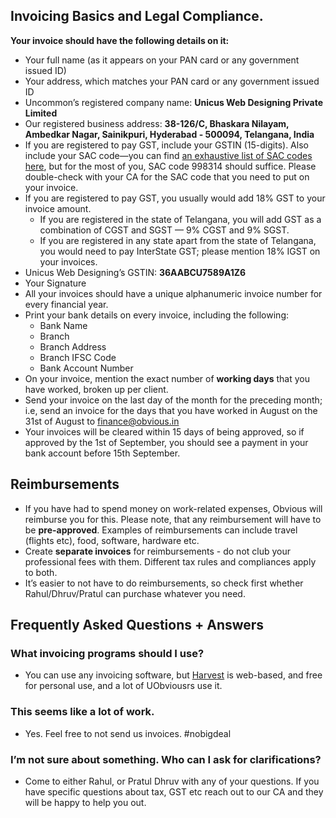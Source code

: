 ## **Invoicing Basics and Legal Compliance.** 

**Your invoice should have the following details on it:**

- Your full name (as it appears on your PAN card or any government issued ID)
- Your address, which matches your PAN card or any government issued ID
- Uncommon’s registered company name: **Unicus Web Designing Private Limited**
- Our registered business address: **38-126/C, Bhaskara Nilayam, Ambedkar Nagar, Sainikpuri, Hyderabad - 500094, Telangana, India**
- If you are registered to pay GST, include your GSTIN (15-digits). Also include your SAC code—you can find [an exhaustive list of SAC codes here](https://cleartax.in/s/sac-codes-gst-rates-for-services), but for the most of you, SAC code 998314 should suffice. Please double-check with your CA for the SAC code that you need to put on your invoice.
- If you are registered to pay GST, you usually would add 18% GST to your invoice amount. 
  - If you are registered in the state of Telangana, you will add GST as a combination of CGST and SGST — 9% CGST and 9% SGST.
  - If you are registered in any state apart from the state of Telangana, you would need to pay InterState GST; please mention 18% IGST on your invoices.
- Unicus Web Designing’s GSTIN: **36AABCU7589A1Z6**
- Your Signature
- All your invoices should have a unique alphanumeric invoice number for every financial year.
- Print your bank details on every invoice, including the following: 
  - Bank Name
  - Branch
  - Branch Address
  - Branch IFSC Code
  - Bank Account Number
- On your invoice, mention the exact number of **working days** that you have worked, broken up per client.
- Send your invoice on the last day of the month for the preceding month; i.e, send an invoice for the days that you have worked in August on the 31st of August to [finance@obvious.in](mailto:finance@obvious.in)
- Your invoices will be cleared within 15 days of being approved, so if approved by the 1st of September, you should see a payment in your bank account before 15th September.

## **Reimbursements**

- If you have had to spend money on work-related expenses, Obvious will reimburse you for this. Please note, that any reimbursement will have to be **pre-approved**. Examples of reimbursements can include travel (flights etc), food, software, hardware etc.
- Create **separate invoices** for reimbursements - do not club your professional fees with them. Different tax rules and compliances apply to both.
- It’s easier to not have to do reimbursements, so check first whether Rahul/Dhruv/Pratul can purchase whatever you need.

## **Frequently Asked Questions + Answers**


### What invoicing programs should I use?

- You can use any invoicing software, but [Harvest](http://www.harvestapp.com/) is web-based, and free for personal use, and a lot of UObviousrs use it.

### This seems like a lot of work.

- Yes. Feel free to not send us invoices. #nobigdeal

### I’m not sure about something. Who can I ask for clarifications?
- Come to either Rahul, or Pratul Dhruv with any of your questions. If you have specific questions about tax, GST etc reach out to our CA and they will be happy to help you out.
